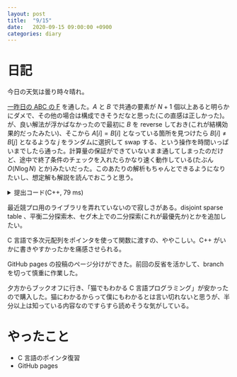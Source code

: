 ```yaml
---
layout: post
title:  "9/15"
date:   2020-09-15 09:00:00 +0900
categories: diary
---
```

# 日記

今日の天気は曇り時々晴れ。

[一昨日の ABC の F](https://atcoder.jp/contests/abc178/tasks/abc178_f) を通した。$A$ と $B$ で共通の要素が $N+1$ 個以上あると明らかにダメで、その他の場合は構成できそうだなと思った(この直感は正しかった)。が、良い解法が浮かばなかったので最初に $B$ を reverse しておき(これが結構効果的だったみたい)、そこから $A[i] = B[i]$ となっている箇所を見つけたら $B[i] \not= B[j]$ となるような $j$ をランダムに選択して swap する、という操作を時間いっぱいまでしたら通った。計算量の保証ができていないまま通してしまったのだけど、途中で終了条件のチェックを入れたらかなり速く動作している(たぶん $O(N\log N)$ とか)みたいだった。このあたりの解析もちゃんとできるようになりたいし、想定解も解説を読んでおこうと思う。 

<details>
  <summary markdown="span">提出コード(C++, 79 ms)</summary>
    {% highlight cpp %}
#include <algorithm>
#include <bitset>
#include <cassert>
#include <cctype>
#include <chrono>
#include <cmath>
#include <complex>
#include <cstring>
#include <deque>
#include <iomanip>
#include <iostream>
#include <map>
#include <numeric>
#include <queue>
#include <random>
#include <set>
#include <stack>
#include <string>
#include <tuple>
#include <utility>
#include <vector>

using namespace std;

using int64 = long long;

#define all($) begin($), end($)
#define rall($) rbegin($), rend($)

template <class T>
inline void println(T val) {
  std::cout << val << '\n';
}

template <class T>
inline void println(const std::vector<T>& vec) {
  int sz = vec.size();
  for (int i = 0; i < sz; ++i) std::cout << vec[i] << " \n"[i == sz - 1];
}

inline void Yes(bool cond) {
  println(cond ? "Yes" : "No");
}

inline void YES(bool cond) {
  println(cond ? "YES" : "NO");
}

template <class T>
std::istream& operator>>(std::istream& is, std::vector<T>& vec) {
  for (T& e : vec) is >> e;
  return is;
}

class Timer {
 public:
  // (second)
  double get_elapsed_time() {
    return static_cast<double>(get_cycle() - start_) /
           static_cast<double>(clock_frequency_);
  }

  void start() { start_ = get_cycle(); }

 private:
  int64_t start_;
  //static constexpr int64_t clock_frequency_ = 1800000000; // Local
  static constexpr int64_t clock_frequency_ = 3000000000; // AtCoder
  //static constexpr int64_t clock_frequency_ = 3600000000; // Codeforces
  //static constexpr int64_t clock_frequency_ = 2300000000; // yukicoder

  int64_t get_cycle() {
    uint32_t low, high;
    __asm__ volatile("rdtsc" : "=a"(low), "=d"(high));
    return (static_cast<int64_t>(low)) | (static_cast<int64_t>(high) << 32);
  }
};

// This is xoroshiro128+ 1.0
// Reference : http://prng.di.unimi.it/xoroshiro128plus.c
class Xoroshiro {
 public:
  Xoroshiro() {
    s[0] = static_cast<uint64_t>(std::chrono::steady_clock::now().time_since_epoch().count());
    s[1] = s[0] ^ 0xffffffffful;
    for (int i = 0; i < (1 << 6); ++i) next();
  }

  using result_type = uint64_t;
  static constexpr uint64_t min() { return std::numeric_limits<result_type>::min(); }
  static constexpr uint64_t max() { return std::numeric_limits<result_type>::max(); }

  uint64_t operator()() { return next(); }

 private:
  uint64_t s[2];

  static inline uint64_t rotl(const uint64_t x, int k) {
    return (x << k) | (x >> (64 - k));
  }

  uint64_t next() {
    const uint64_t s0 = s[0];
    uint64_t s1 = s[1];
    const uint64_t result = s0 + s1;
    s1 ^= s0;
    s[0] = rotl(s0, 24) ^ s1 ^ (s1 << 16);
    s[1] = rotl(s1, 37);

    return result;
  }
};


int main() {
  ios_base::sync_with_stdio(false);
  cin.tie(nullptr);

  Timer time;
  time.start();

  Xoroshiro rng;

  int n; cin >> n;
  vector<int> a(n), b(n); cin >> a >> b;

  vector<int> cnt_a(202020, 0), cnt_b(202020);
  for (int e : a) ++cnt_a[e];
  for (int e : b) ++cnt_b[e];
  for (int i = 0; i < 202020; ++i) {
    if (cnt_a[i] + cnt_b[i] > n) {
      Yes(0); return 0;
    }
  }

  Yes(1);

  uniform_int_distribution<int> dist(0, n - 1);

  // B を reverse してから、a[i] = b[i] になってるところを見つけたらランダムに
  // swap して解消する。これを時間いっぱいやる
  // これで通ったけど、いいのか？！

  reverse(all(b));

  auto Finish = [&]() -> bool {
    for (int i = 0; i < n; ++i) {
      if (a[i] == b[i]) return false;
    }
    return true;
  };

  while (true) {
    if (Finish()) {
      println(b); return 0;
    }
    for (int i = 0; i < n; ++i) {
      if (time.get_elapsed_time() > 1.9) {
        println(b); return 0;
      }
      if (a[i] == b[i]) {
        int cur = a[i];
        int p = i;
        while (b[p] == cur) {
          p = dist(rng);
          if (time.get_elapsed_time() > 1.9) {
            println(b); return 0;
          }
        }
        swap(b[i], b[p]);
        if (time.get_elapsed_time() > 1.9) {
          println(b); return 0;
        }
      }
    }
  }

  return 0;
}

    {% endhighlight %}
</details>

最近競プロ用のライブラリを弄れていないので寂しさがある。disjoint sparse table 、平衡二分探索木、セグ木上での二分探索(これが最優先か)とかを追加したい。

C 言語で多次元配列をポインタを使って関数に渡すの、ややこしい。C++ がいかに書きやすかったかを痛感させられる。

GitHub pages の投稿のページ分けができた。前回の反省を活かして、branch を切って慎重に作業した。

夕方からブックオフに行き、「猫でもわかる C 言語プログラミング」が安かったので購入した。猫にわかるからって僕にもわかるとは言い切れないと思うが、半分以上は知っている内容なのですらすら読めそうな気がしている。

# やったこと

- C 言語のポインタ復習
- GitHub pages

<script type="text/x-mathjax-config">MathJax.Hub.Config({tex2jax: {inlineMath: [['$','$'], ['\\(','\\)']], processEscapes: true},});</script>
<script async src="https://cdnjs.cloudflare.com/ajax/libs/mathjax/2.7.6/MathJax.js?config=TeX-AMS_CHTML"></script>